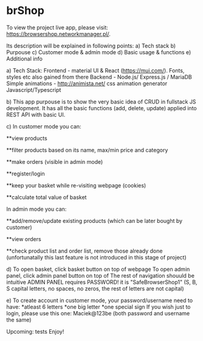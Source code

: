 # brShop
To view the project live app, please visit: https://browsershop.networkmanager.pl/.

Its description will be explained in following points: a) Tech stack b) Purpouse c) Customer mode & admin mode d) Basic usage & functions e) Additional info

a) Tech Stack: Frontend - material UI & React (https://mui.com/). Fonts, styles etc also gained from there Backend - Node.js/ Express.js / MariaDB Simple animations - http://animista.net/ css animation generator Javascript/Typescript

b) This app purpouse is to show the very basic idea of CRUD in fullstack JS development. It has all the basic functions (add, delete, update) applied into REST API with basic UI.

c) In customer mode you can:

**view products

**filter products based on its name, max/min price and category

**make orders (visible in admin mode)

**register/login

**keep your basket while re-visiting webpage (cookies)

**calculate total value of basket 

In admin mode you can:

**add/remove/update existing products (which can be later bought by customer)

**view orders

**check product list and order list, remove those already done (unfortunatally this last feature is not introduced in this stage of project) 

d) To open basket, click basket button on top of webpage To open admin panel, click admin panel button on top of The rest of navigation shouuld be intuitive ADMIN PANEL requires PASSWORD! it is "SafeBrowserShop1" (S, B, S capital letters, no spaces, no zeros, the rest of letters are not capital) 

e) To create account in customer mode, your password/username need to have: *atleast 6 letters *one big letter *one special sign If you wish just to login, please use this one: Maciek@123be (both password and username the same)

Upcoming: tests
Enjoy!
